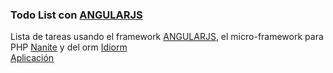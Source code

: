 <h3>Todo List con <a href="https://angularjs.org/" target="_blank">ANGULARJS</a></h3>
Lista de tareas usando el framework <a href="https://angularjs.org/" target="_blank">ANGULARJS</a>, el micro-framework para PHP <a href="http://nirix.github.io/nanite/"  target="_blank">Nanite</a> y del orm <a href="http://j4mie.github.io/idiormandparis/" target="_blank">Idiorm</a>

<br/>
<a href="http://salvacam.github.io/todo_list/" target="_blank">Aplicación</a>

